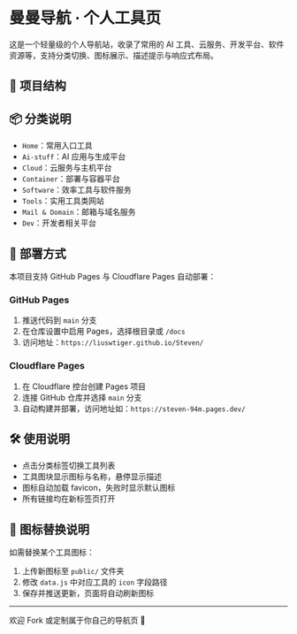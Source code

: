 # 曼曼导航 · 个人工具页

这是一个轻量级的个人导航站，收录了常用的 AI 工具、云服务、开发平台、软件资源等，支持分类切换、图标展示、描述提示与响应式布局。

## 🧱 项目结构


## 📦 分类说明

- `Home`：常用入口工具  
- `Ai-stuff`：AI 应用与生成平台  
- `Cloud`：云服务与主机平台  
- `Container`：部署与容器平台  
- `Software`：效率工具与软件服务  
- `Tools`：实用工具类网站  
- `Mail & Domain`：邮箱与域名服务  
- `Dev`：开发者相关平台

## 🚀 部署方式

本项目支持 GitHub Pages 与 Cloudflare Pages 自动部署：

### GitHub Pages

1. 推送代码到 `main` 分支  
2. 在仓库设置中启用 Pages，选择根目录或 `/docs`  
3. 访问地址：`https://liuswtiger.github.io/Steven/`

### Cloudflare Pages

1. 在 Cloudflare 控台创建 Pages 项目  
2. 连接 GitHub 仓库并选择 `main` 分支  
3. 自动构建并部署，访问地址如：`https://steven-94m.pages.dev/`

## 🛠 使用说明

- 点击分类标签切换工具列表  
- 工具图块显示图标与名称，悬停显示描述  
- 图标自动加载 favicon，失败时显示默认图标  
- 所有链接均在新标签页打开

## 📌 图标替换说明

如需替换某个工具图标：

1. 上传新图标至 `public/` 文件夹  
2. 修改 `data.js` 中对应工具的 `icon` 字段路径  
3. 保存并推送更新，页面将自动刷新图标

---

欢迎 Fork 或定制属于你自己的导航页 🎯
